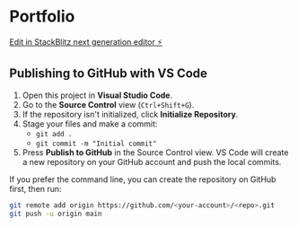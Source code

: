 # Portfolio

[Edit in StackBlitz next generation editor ⚡️](https://stackblitz.com/~/github.com/PMariusf/Portfolio)

## Publishing to GitHub with VS Code

1. Open this project in **Visual Studio Code**.
2. Go to the **Source Control** view (`Ctrl+Shift+G`).
3. If the repository isn't initialized, click **Initialize Repository**.
4. Stage your files and make a commit:
   - `git add .`
   - `git commit -m "Initial commit"`
5. Press **Publish to GitHub** in the Source Control view. VS Code will create a
   new repository on your GitHub account and push the local commits.

If you prefer the command line, you can create the repository on GitHub first,
then run:

```bash
git remote add origin https://github.com/<your-account>/<repo>.git
git push -u origin main
```
